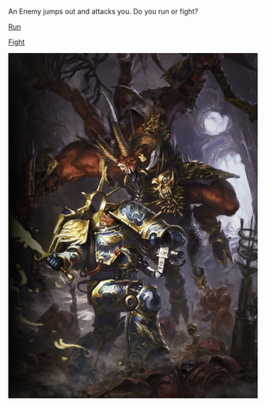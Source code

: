 An Enemy jumps out and attacks you. Do you
run or fight?

[Run](flight.md)

[Fight](fight.md)

![fight](../../images/fight.jpg)